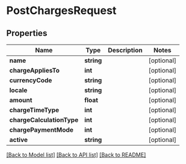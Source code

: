 # PostChargesRequest

## Properties
Name | Type | Description | Notes
------------ | ------------- | ------------- | -------------
**name** | **string** |  | [optional] 
**chargeAppliesTo** | **int** |  | [optional] 
**currencyCode** | **string** |  | [optional] 
**locale** | **string** |  | [optional] 
**amount** | **float** |  | [optional] 
**chargeTimeType** | **int** |  | [optional] 
**chargeCalculationType** | **int** |  | [optional] 
**chargePaymentMode** | **int** |  | [optional] 
**active** | **string** |  | [optional] 

[[Back to Model list]](../../README.md#documentation-for-models) [[Back to API list]](../../README.md#documentation-for-api-endpoints) [[Back to README]](../../README.md)

